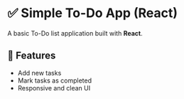 # ✅ Simple To-Do App (React)

A basic To-Do list application built with **React**.

## 🚀 Features

- Add new tasks
- Mark tasks as completed
- Responsive and clean UI